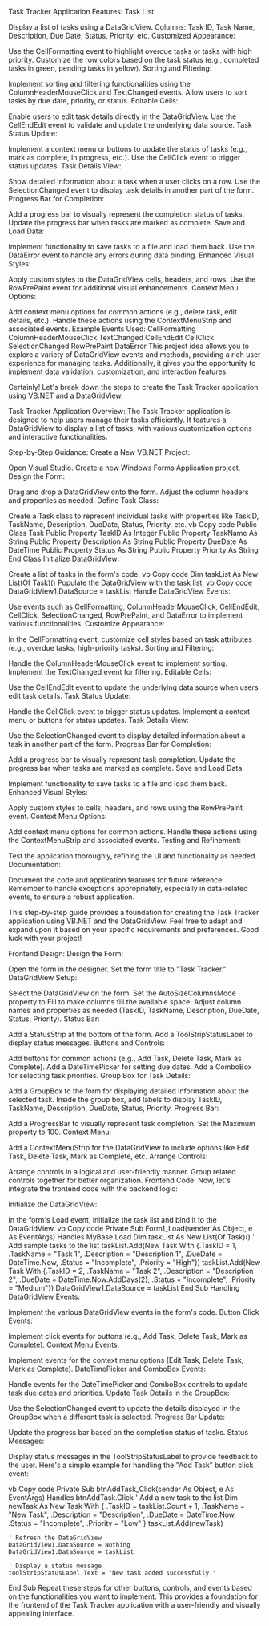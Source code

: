 Task Tracker Application
Features:
Task List:

Display a list of tasks using a DataGridView.
Columns: Task ID, Task Name, Description, Due Date, Status, Priority, etc.
Customized Appearance:

Use the CellFormatting event to highlight overdue tasks or tasks with high priority.
Customize the row colors based on the task status (e.g., completed tasks in green, pending tasks in yellow).
Sorting and Filtering:

Implement sorting and filtering functionalities using the ColumnHeaderMouseClick and TextChanged events.
Allow users to sort tasks by due date, priority, or status.
Editable Cells:

Enable users to edit task details directly in the DataGridView.
Use the CellEndEdit event to validate and update the underlying data source.
Task Status Update:

Implement a context menu or buttons to update the status of tasks (e.g., mark as complete, in progress, etc.).
Use the CellClick event to trigger status updates.
Task Details View:

Show detailed information about a task when a user clicks on a row.
Use the SelectionChanged event to display task details in another part of the form.
Progress Bar for Completion:

Add a progress bar to visually represent the completion status of tasks.
Update the progress bar when tasks are marked as complete.
Save and Load Data:

Implement functionality to save tasks to a file and load them back.
Use the DataError event to handle any errors during data binding.
Enhanced Visual Styles:

Apply custom styles to the DataGridView cells, headers, and rows.
Use the RowPrePaint event for additional visual enhancements.
Context Menu Options:

Add context menu options for common actions (e.g., delete task, edit details, etc.).
Handle these actions using the ContextMenuStrip and associated events.
Example Events Used:
CellFormatting
ColumnHeaderMouseClick
TextChanged
CellEndEdit
CellClick
SelectionChanged
RowPrePaint
DataError
This project idea allows you to explore a variety of DataGridView events and methods, providing a rich user experience for managing tasks. Additionally, it gives you the opportunity to implement data validation, customization, and interaction features.








Certainly! Let's break down the steps to create the Task Tracker application using VB.NET and a DataGridView.

Task Tracker Application Overview:
The Task Tracker application is designed to help users manage their tasks efficiently. It features a DataGridView to display a list of tasks, with various customization options and interactive functionalities.

Step-by-Step Guidance:
Create a New VB.NET Project:

Open Visual Studio.
Create a new Windows Forms Application project.
Design the Form:

Drag and drop a DataGridView onto the form.
Adjust the column headers and properties as needed.
Define Task Class:

Create a Task class to represent individual tasks with properties like TaskID, TaskName, Description, DueDate, Status, Priority, etc.
vb
Copy code
Public Class Task
    Public Property TaskID As Integer
    Public Property TaskName As String
    Public Property Description As String
    Public Property DueDate As DateTime
    Public Property Status As String
    Public Property Priority As String
End Class
Initialize DataGridView:

Create a list of tasks in the form's code.
vb
Copy code
Dim taskList As New List(Of Task)()
Populate the DataGridView with the task list.
vb
Copy code
DataGridView1.DataSource = taskList
Handle DataGridView Events:

Use events such as CellFormatting, ColumnHeaderMouseClick, CellEndEdit, CellClick, SelectionChanged, RowPrePaint, and DataError to implement various functionalities.
Customize Appearance:

In the CellFormatting event, customize cell styles based on task attributes (e.g., overdue tasks, high-priority tasks).
Sorting and Filtering:

Handle the ColumnHeaderMouseClick event to implement sorting.
Implement the TextChanged event for filtering.
Editable Cells:

Use the CellEndEdit event to update the underlying data source when users edit task details.
Task Status Update:

Handle the CellClick event to trigger status updates.
Implement a context menu or buttons for status updates.
Task Details View:

Use the SelectionChanged event to display detailed information about a task in another part of the form.
Progress Bar for Completion:

Add a progress bar to visually represent task completion.
Update the progress bar when tasks are marked as complete.
Save and Load Data:

Implement functionality to save tasks to a file and load them back.
Enhanced Visual Styles:

Apply custom styles to cells, headers, and rows using the RowPrePaint event.
Context Menu Options:

Add context menu options for common actions.
Handle these actions using the ContextMenuStrip and associated events.
Testing and Refinement:

Test the application thoroughly, refining the UI and functionality as needed.
Documentation:

Document the code and application features for future reference.
Remember to handle exceptions appropriately, especially in data-related events, to ensure a robust application.

This step-by-step guide provides a foundation for creating the Task Tracker application using VB.NET and the DataGridView. Feel free to adapt and expand upon it based on your specific requirements and preferences. Good luck with your project!








Frontend Design:
Design the Form:

Open the form in the designer.
Set the form title to "Task Tracker."
DataGridView Setup:

Select the DataGridView on the form.
Set the AutoSizeColumnsMode property to Fill to make columns fill the available space.
Adjust column names and properties as needed (TaskID, TaskName, Description, DueDate, Status, Priority).
Status Bar:

Add a StatusStrip at the bottom of the form.
Add a ToolStripStatusLabel to display status messages.
Buttons and Controls:

Add buttons for common actions (e.g., Add Task, Delete Task, Mark as Complete).
Add a DateTimePicker for setting due dates.
Add a ComboBox for selecting task priorities.
Group Box for Task Details:

Add a GroupBox to the form for displaying detailed information about the selected task.
Inside the group box, add labels to display TaskID, TaskName, Description, DueDate, Status, Priority.
Progress Bar:

Add a ProgressBar to visually represent task completion.
Set the Maximum property to 100.
Context Menu:

Add a ContextMenuStrip for the DataGridView to include options like Edit Task, Delete Task, Mark as Complete, etc.
Arrange Controls:

Arrange controls in a logical and user-friendly manner.
Group related controls together for better organization.
Frontend Code:
Now, let's integrate the frontend code with the backend logic:

Initialize the DataGridView:

In the form's Load event, initialize the task list and bind it to the DataGridView.
vb
Copy code
Private Sub Form1_Load(sender As Object, e As EventArgs) Handles MyBase.Load
    Dim taskList As New List(Of Task)()
    ' Add sample tasks to the list
    taskList.Add(New Task With {.TaskID = 1, .TaskName = "Task 1", .Description = "Description 1", .DueDate = DateTime.Now, .Status = "Incomplete", .Priority = "High"})
    taskList.Add(New Task With {.TaskID = 2, .TaskName = "Task 2", .Description = "Description 2", .DueDate = DateTime.Now.AddDays(2), .Status = "Incomplete", .Priority = "Medium"})
    DataGridView1.DataSource = taskList
End Sub
Handling DataGridView Events:

Implement the various DataGridView events in the form's code.
Button Click Events:

Implement click events for buttons (e.g., Add Task, Delete Task, Mark as Complete).
Context Menu Events:

Implement events for the context menu options (Edit Task, Delete Task, Mark as Complete).
DateTimePicker and ComboBox Events:

Handle events for the DateTimePicker and ComboBox controls to update task due dates and priorities.
Update Task Details in the GroupBox:

Use the SelectionChanged event to update the details displayed in the GroupBox when a different task is selected.
Progress Bar Update:

Update the progress bar based on the completion status of tasks.
Status Messages:

Display status messages in the ToolStripStatusLabel to provide feedback to the user.
Here's a simple example for handling the "Add Task" button click event:

vb
Copy code
Private Sub btnAddTask_Click(sender As Object, e As EventArgs) Handles btnAddTask.Click
    ' Add a new task to the list
    Dim newTask As New Task With {
        .TaskID = taskList.Count + 1,
        .TaskName = "New Task",
        .Description = "Description",
        .DueDate = DateTime.Now,
        .Status = "Incomplete",
        .Priority = "Low"
    }
    taskList.Add(newTask)

    ' Refresh the DataGridView
    DataGridView1.DataSource = Nothing
    DataGridView1.DataSource = taskList

    ' Display a status message
    toolStripStatusLabel.Text = "New task added successfully."
End Sub
Repeat these steps for other buttons, controls, and events based on the functionalities you want to implement. This provides a foundation for the frontend of the Task Tracker application with a user-friendly and visually appealing interface.





